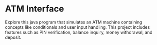 # ATM Interface
Explore this java program that simulates an ATM machine containing concepts like conditionals and user input handling. This project includes features such as PIN verification, balance inquiry, money withdrawal, and deposit.

